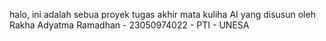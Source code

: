 halo, ini adalah sebua proyek tugas akhir mata kuliha AI yang disusun oleh Rakha Adyatma Ramadhan - 23050974022 - PTI - UNESA
